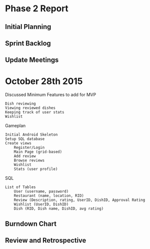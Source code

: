 # Phase 2 Report

## Initial Planning

## Sprint Backlog

## Update Meetings

# October 28th 2015

Discussed Minimum Features to add for MVP

    Dish reviewing
    Viewing reviewed dishes
    Keeping track of user stats
    Wishlist

Gameplan

    Initial Android Skeleton
    Setup SQL database
    Create views
        Register/Login
        Main Page (grid-based)
        Add review
        Browse reviews
        Wishlist
        Stats (user profile)

SQL

    List of Tables
        User (username, password)
        Restaurant (name, location, RID)
        Review (Description, rating, UserID, DishID, Approval Rating
        Wishlist (UserID, DishID)
        Dish (RID, Dish name, DishID, avg rating)


## Burndown Chart

## Review and Retrospective
